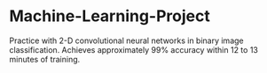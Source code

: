 # Machine-Learning-Project

Practice with 2-D convolutional neural networks in binary image classification. Achieves approximately 99% accuracy within 12 to 13 minutes of training.
